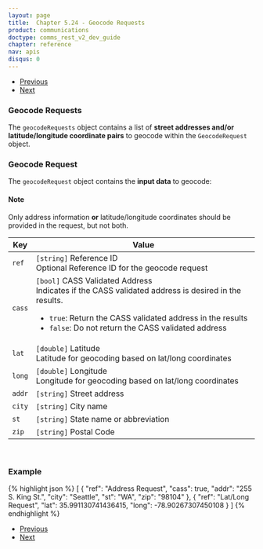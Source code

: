```yaml
---
layout: page
title:  Chapter 5.24 - Geocode Requests
product: communications
doctype: comms_rest_v2_dev_guide
chapter: reference
nav: apis
disqus: 0
---
```


<ul class="pager">
  <li class="previous"><a href="/communications/dev-guide_rest_v2/reference/location-item/"><i class="glyphicon glyphicon-chevron-left"></i>Previous</a></li>
  <li class="next"><a href="/communications/dev-guide_rest_v2/reference/geocode-result/">Next<i class="glyphicon glyphicon-chevron-right"></i></a></li>
</ul>

<h3>Geocode Requests</h3>

The <code>geocodeRequests</code> object contains a list of <b>street addresses and/or latitude/longitude coordinate pairs</b> to geocode within the <code>GeocodeRequest</code> object.

<h3>Geocode Request</h3>
The <code>geocodeRequest</code> object contains the <b>input data</b> to geocode:

<h4>Note</h4>
Only address information <b>or</b> latitude/longitude coordinates should be provided in the request, but not both.

<div class="mobile-table">
  <table class="styled-table">
    <thead>
      <tr>
        <th>Key</th>
        <th>Value</th>
      </tr>
    </thead>
    <tbody>
      <tr>
            <td><code>ref</code></td>
            <td><code>[string]</code> Reference ID
            <br>
            Optional Reference ID for the geocode request
            </td>
        </tr>
        <tr>
            <td><code>cass</code></td>
            <td><code>[bool]</code> CASS Validated Address
            <br/>
            Indicates if the CASS validated address is desired in the results.
            <ul class="dev-guide-list">
                <li><code>true</code>: Return the CASS validated address in the results</li>
                <li><code>false</code>: Do not return the CASS validated address</li>
            </ul>
            </td>
        </tr>
        <tr>
            <td><code>lat</code></td>
            <td><code>[double]</code> Latitude
            <br/>
            Latitude for geocoding based on lat/long coordinates
            </td>
        </tr>
        <tr>
            <td><code>long</code></td>
            <td><code>[double]</code> Longitude
            <br/>
            Longitude for geocoding based on lat/long coordinates
            </td>
        </tr>
        <tr>
            <td><code>addr</code></td>
            <td><code>[string]</code> Street address</td>
        </tr>
        <tr>
            <td><code>city</code></td>
            <td><code>[string]</code> City name</td>
        </tr>
        <tr>
            <td><code>st</code></td>
            <td><code>[string]</code> State name or abbreviation</td>
        </tr>
        <tr>
            <td><code>zip</code></td>
            <td><code>[string]</code> Postal Code</td>
        </tr>
    </tbody>
  </table>
</div>
<br>

<h3>Example</h3>

{% highlight json %}
[
  {
    "ref": "Address Request",
    "cass": true,
    "addr": "255 S. King St.",
    "city": "Seattle",
    "st": "WA",
    "zip": "98104"
  },
  {
    "ref": "Lat/Long Request",
    "lat": 35.991130741436415,
    "long": -78.90267307450108
  }
]
{% endhighlight %}

<ul class="pager">
  <li class="previous"><a href="/communications/dev-guide_rest_v2/reference/location-item/"><i class="glyphicon glyphicon-chevron-left"></i>Previous</a></li>
  <li class="next"><a href="/communications/dev-guide_rest_v2/reference/geocode-result/">Next<i class="glyphicon glyphicon-chevron-right"></i></a></li>
</ul>